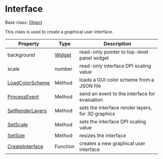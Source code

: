 # Interface

Base class: [Object](Object.md)

This class is used to create a graphical user interface.

| Property | Type | Description |
| --- | --- | --- |
| background | [Widget](Widget.md) | read-only pointer to top-level panel widget |
| scale | number | read-only interface DPI scaling value |
| [LoadColorScheme](Interface_LoadColorScheme) | Method | loads a GUI color scheme from a JSON file |
| [ProcessEvent](Interface_ProcessEvent.md) | Method | send an event to the interface for evaluation |
| [SetRenderLayers](Interface_SetRenderLayers.md) | Method | sets the interface render layers, for 3D graphics |
| [SetScale](Interface_SetScale.md) | Method | sets the interface DPI scaling value |
| [SetSize](Interface_SetSize.md) | Method | resizes the interface |
| [CreateInterface](CreateInterface.md) | Function | creates a new graphical user interface |
